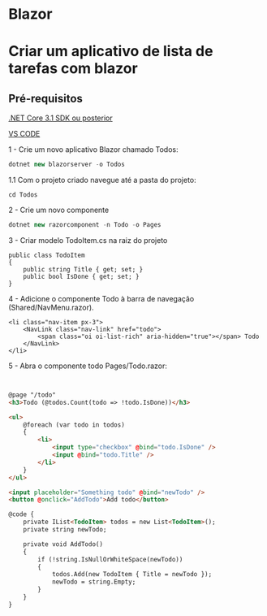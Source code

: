 # Blazor
# Criar um aplicativo de lista de tarefas com blazor
## Pré-requisitos

[.NET Core 3.1 SDK ou posterior](https://dotnet.microsoft.com/download/dotnet-core/3.1)

[VS CODE](https://code.visualstudio.com/Download)

1 - Crie um novo aplicativo Blazor chamado Todos:

```C#
dotnet new blazorserver -o Todos
```
1.1 Com o projeto criado navegue até a pasta do projeto:
```
cd Todos
``` 

2 - Crie um novo componente

```C#
dotnet new razorcomponent -n Todo -o Pages
```
3 - Criar modelo TodoItem.cs na raiz do projeto
```
public class TodoItem
{
    public string Title { get; set; }
    public bool IsDone { get; set; }
}
```

4 - Adicione o componente Todo à barra de navegação (Shared/NavMenu.razor).

```
<li class="nav-item px-3">
    <NavLink class="nav-link" href="todo">
        <span class="oi oi-list-rich" aria-hidden="true"></span> Todo
    </NavLink>
</li>
```

5 - Abra o componente todo Pages/Todo.razor:

```html


@page "/todo"
<h3>Todo (@todos.Count(todo => !todo.IsDone))</h3>

<ul>
    @foreach (var todo in todos)
    {
        <li>
            <input type="checkbox" @bind="todo.IsDone" />
            <input @bind="todo.Title" />
        </li>
    }
</ul>

<input placeholder="Something todo" @bind="newTodo" />
<button @onclick="AddTodo">Add todo</button>

@code {
    private IList<TodoItem> todos = new List<TodoItem>();
    private string newTodo;

    private void AddTodo()
    {
        if (!string.IsNullOrWhiteSpace(newTodo))
        {
            todos.Add(new TodoItem { Title = newTodo });
            newTodo = string.Empty;
        }
    }
}
```

